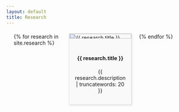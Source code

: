 ```yaml
---
layout: default
title: Research
---
```


<style>
  .card-container {
    display: grid;
    grid-template-columns: repeat(3, 1fr); /* Creates a three-column grid */
    gap: 20px; /* Adds space between the cards */
    margin: 20px;
  }
  .card {
    display: flex;
    flex-direction: column;
    justify-content: space-between; /* Ensures the footer stays at the bottom */
    background: #f9f9f9;
    border: 1px solid #ddd;
    box-shadow: 2px 2px 5px rgba(0,0,0,0.1);
    transition: box-shadow 0.3s ease-in-out;
    height: 100%; /* Makes all cards the same height */
  }
  .card:hover {
    box-shadow: 5px 5px 15px rgba(0,0,0,0.2);
  }
  .card img {
    width: 100%; /* Makes the image cover the width of the card */
    height: 60%; /* Adjusts the height automatically */
    object-fit: cover; /* Ensures the image covers the area, might crop */
  }
  .container {
    padding: 15px;
    text-align: center;
    flex-grow: 1; /* Allows the container to fill the available space */
  }
</style>

<div class="card-container">
  {% for research in site.research %}
    <div class="card" onclick="location.href='{{ research.url }}';" style="cursor: pointer;">
      <img src="{{ research.image }}" alt="{{ research.title }}">
      <div class="container">
        <h4><b>{{ research.title }}</b></h4>
        <p>{{ research.description | truncatewords: 20 }}</p>
      </div>
    </div>
  {% endfor %}
</div>

